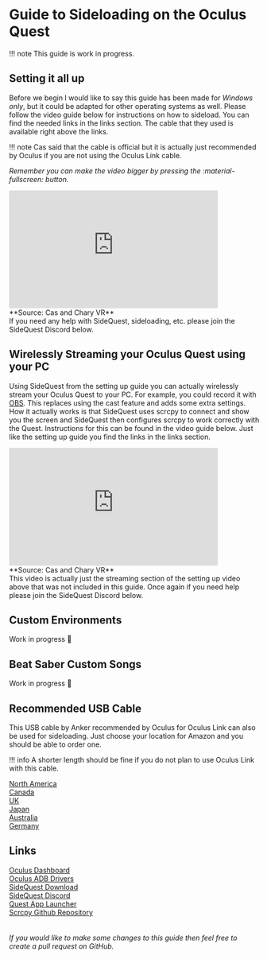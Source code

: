 # Guide to Sideloading on the Oculus Quest
!!! note
    This guide is work in progress.
## Setting it all up
Before we begin I would like to say this guide has been made for _Windows only_, but it could be adapted for other operating systems as well. Please follow the video guide below for instructions on how to sideload. You can find the needed links in the links section. The cable that they used is available right above the links.

!!! note
    Cas said that the cable is official but it is actually just recommended by Oculus if you are not using the Oculus Link cable.

_Remember you can make the video bigger by pressing the :material-fullscreen: button._<br/>
<iframe style="border:0;width:420px;height:237px;" src="https://www.youtube.com/embed/SDljN6UqO34?start=0&end=325&modestbranding=1&rel=0" allowfullscreen></iframe>
<br/>**Source: Cas and Chary VR**<br/>
If you need any help with SideQuest, sideloading, etc. please join the SideQuest Discord below.

## Wirelessly Streaming your Oculus Quest using your PC
Using SideQuest from the setting up guide you can actually wirelessly stream your Oculus Quest to your PC. For example, you could record it with [OBS](https://obsproject.com/). This replaces using the cast feature and adds some extra settings. How it actually works is that SideQuest uses scrcpy to connect and show you the screen and SideQuest then configures scrcpy to work correctly with the Quest. Instructions for this can be found in the video guide below. Just like the setting up guide you find the links in the links section.<br/>
<iframe style="border:0;width:420px;height:237px;" src="https://www.youtube.com/embed/SDljN6UqO34?start=339&end=504&modestbranding=1&rel=0" allowfullscreen></iframe>
<br/>**Source: Cas and Chary VR**<br/>
This video is actually just the streaming section of the setting up video above that was not included in this guide. Once again if you need help please join the SideQuest Discord below.

## Custom Environments
Work in progress :construction:

## Beat Saber Custom Songs
Work in progress :construction:

## Recommended USB Cable
This USB cable by Anker recommended by Oculus for Oculus Link can also be used for sideloading. Just choose your location for Amazon and you should be able to order one.

!!! info
    A shorter length should be fine if you do not plan to use Oculus Link with this cable.

[North America](https://www.amazon.com/gp/product/B01MZIPYPY/)
<br/>[Canada](https://www.amazon.ca/dp/B01MZIPYPY/)
<br/>[UK](https://www.amazon.co.uk/dp/B01MZIPYPY/)
<br/>[Japan](https://www.amazon.co.jp/dp/B01MZIPYPY/)
<br/>[Australia](https://www.amazon.com.au/dp/B01MZIPYPY/)
<br/>[Germany](https://www.amazon.de/dp/B01MZIPYPY/)

## Links
[Oculus Dashboard](https://dashboard.oculus.com)
<br/>[Oculus ADB Drivers](https://developer.oculus.com/downloads/package/oculus-adb-drivers/)
<br/>[SideQuest Download](https://sidequestvr.com/#/setup-howto)
<br/>[SideQuest Discord](https://discord.me/sidequestvr)
<br/>[Quest App Launcher](https://sdq.st/a/199)
<br/>[Scrcpy Github Repository](https://github.com/Genymobile/scrcpy)
<br/><br/><br/>
_If you would like to make some changes to this guide then feel free to create a pull request on GitHub._
